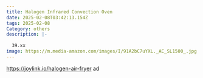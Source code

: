 ```yaml
---
title: Halogen Infrared Convection Oven
date: 2025-02-08T03:42:13.154Z
tags: 2025-02-08
Category: others
description: |-
  
  39.xx 
image: https://m.media-amazon.com/images/I/91A2bC7uYXL._AC_SL1500_.jpg
---
```

https://joylink.io/halogen-air-fryer   ad